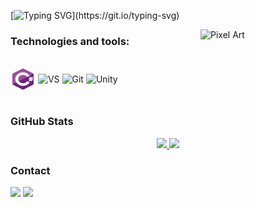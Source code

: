 [![Typing SVG](https://readme-typing-svg.herokuapp.com?font=Fira+Code&pause=1000&color=CA1C1C&width=435&lines=Welcooome!)](https://git.io/typing-svg)

<img src="https://media1.tenor.com/m/RE2paf1i2tcAAAAd/milk-outside-milk-bag.gif" alt="Pixel Art" align="right" width="200">

### Technologies and tools:

<div style="display: inline_block"><br>     
  <img align="center" alt="Csharp" height="35" width="40" src="https://raw.githubusercontent.com/devicons/devicon/master/icons/csharp/csharp-original.svg">
  <img align="center" alt="VS" height="35" width="40" src="https://cdn.jsdelivr.net/gh/devicons/devicon/icons/vscode/vscode-original.svg">
  <img align="center" alt="Git" height="35" width="40" src="https://cdn.jsdelivr.net/gh/devicons/devicon/icons/git/git-original.svg"> 
  <img align="center" alt="Unity" height="35" width="35" src="https://cdn.jsdelivr.net/gh/devicons/devicon@latest/icons/unity/unity-original.svg"> 
</div><br>          
          
### GitHub Stats

<div align="center" style="display: flex; justify-content: center;">
  <a href="https://github.com/Toksin">
    <img height="195px" src="https://github-readme-stats.vercel.app/api?username=toksin&show_icons=true&theme=one_dark_pro&include_all_commits=true&count_private=true"/>
    <img height="195px" src="https://github-readme-stats.vercel.app/api/top-langs/?username=toksin&layout=compact&langs_count=7&theme=one_dark_pro"/>
  </a>
</div>

    
### Contact

<div> 
  <a href="https://www.linkedin.com/" target="_blank"><img src="https://img.shields.io/badge/-LinkedIn-%230077B5?style=for-the-badge&logo=linkedin&logoColor=white" target="_blank"></a> 
  <a href="mailto:vlad1.shumon1@gmail.com"><img src="https://img.shields.io/badge/-Gmail-%23333?style=for-the-badge&logo=gmail&logoColor=white" target="_blank"></a>
</div>

